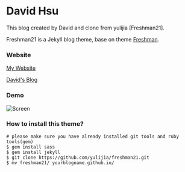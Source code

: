 David Hsu
==========
This blog created by David and clone from yulijia [Freshman21].

Freshman21 is a Jekyll blog theme, base on theme [Freshman](http://github.com/yulijia/freshman).



### Website

[My Website](https://www.davidh83110.com)

[David's Blog](https://blog.davidh83110.com)



### Demo

![Screen](http://i.imgur.com/oSp7kacl.png)


### How to install this theme?

```
# please make sure you have already installed git tools and ruby tools(gem)
$ gem install sass
$ gem install jekyll
$ git clone https://github.com/yulijia/freshman21.git
$ mv freshman21/ yourblogname.github.io/

```


